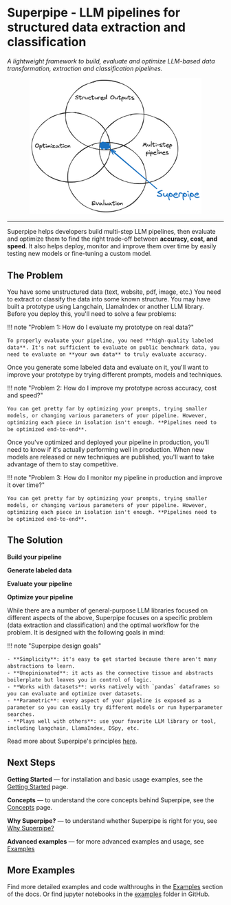 # Superpipe - LLM pipelines for structured data extraction and classification

_A lightweight framework to build, evaluate and optimize LLM-based data transformation, extraction and classification pipelines._

<p align="center"><img src="./superpipe.png" style="width: 400px;" /></p>

<hr>

Superpipe helps developers build multi-step LLM pipelines, then evaluate and optimize them to find the right trade-off between **accuracy, cost, and speed**. It also helps deploy, monitor and improve them over time by easily testing new models or fine-tuning a custom model.

## The Problem

You have some unstructured data (text, website, pdf, image, etc.) You need to extract or classify the data into some known structure. You may have built a prototype using Langchain, LlamaIndex or another LLM library. Before you deploy this, you'll need to solve a few problems:

!!! note "Problem 1: How do I evaluate my prototype on real data?"

    To properly evaluate your pipeline, you need **high-quality labeled data**. It's not sufficient to evaluate on public benchmark data, you need to evaluate on **your own data** to truly evaluate accuracy.

Once you generate some labeled data and evaluate on it, you'll want to improve your prototype by trying different prompts, models and techniques.

!!! note "Problem 2: How do I improve my prototype across accuracy, cost and speed?"

    You can get pretty far by optimizing your prompts, trying smaller models, or changing various parameters of your pipeline. However, optimizing each piece in isolation isn't enough. **Pipelines need to be optimized end-to-end**.

Once you've optimized and deployed your pipeline in production, you'll need to know if it's actually performing well in production. When new models are released or new techniques are published, you'll want to take advantage of them to stay competitive.

!!! note "Problem 3: How do I monitor my pipeline in production and improve it over time?"

    You can get pretty far by optimizing your prompts, trying smaller models, or changing various parameters of your pipeline. However, optimizing each piece in isolation isn't enough. **Pipelines need to be optimized end-to-end**.

## The Solution

**Build your pipeline**

**Generate labeled data**

**Evaluate your pipeline**

**Optimize your pipeline**

While there are a number of general-purpose LLM libraries focused on different aspects of the above, Superpipe focuses on a specific problem (data extraction and classification) and the optimal workflow for the problem. It is designed with the following goals in mind:

!!! note "Superpipe design goals"

    - **Simplicity**: it's easy to get started because there aren't many abstractions to learn.
    - **Unopinionated**: it acts as the connective tissue and abstracts boilerplate but leaves you in control of logic.
    - **Works with datasets**: works natively with `pandas` dataframes so you can evaluate and optimize over datasets.
    - **Parametric**: every aspect of your pipeline is exposed as a parameter so you can easily try different models or run hyperparameter searches.
    - **Plays well with others**: use your favorite LLM library or tool, including langchain, LlamaIndex, DSpy, etc.

Read more about Superpipe's principles [here](/superpipe/principles).

## Next Steps

**Getting Started** &mdash; for installation and basic usage examples, see the [Getting Started](/superpipe/start) page.

**Concepts** &mdash; to understand the core concepts behind Superpipe, see the [Concepts](/superpipe/concepts) page.

**Why Superpipe?** &mdash; to understand whether Superpipe is right for you, see [Why Superpipe?](/superpipe/why)

**Advanced examples** &mdash; for more advanced examples and usage, see [Examples](/superpipe/examples)

## More Examples

Find more detailed examples and code walthroughs in the [Examples](./examples/) section of the docs. Or find jupyter notebooks in the [examples](./examples/) folder in GitHub.
